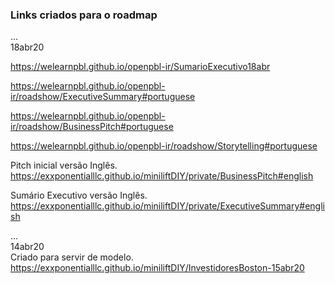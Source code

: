 ### Links criados para o roadmap


... <br>
18abr20 <br>

https://welearnpbl.github.io/openpbl-ir/SumarioExecutivo18abr 


https://welearnpbl.github.io/openpbl-ir/roadshow/ExecutiveSummary#portuguese

https://welearnpbl.github.io/openpbl-ir/roadshow/BusinessPitch#portuguese

https://welearnpbl.github.io/openpbl-ir/roadshow/Storytelling#portuguese




Pitch inicial versão Inglês. <br>
https://exxponentialllc.github.io/miniliftDIY/private/BusinessPitch#english

Sumário Executivo versão Inglês. <br>
https://exxponentialllc.github.io/miniliftDIY/private/ExecutiveSummary#english


... <br>
14abr20 <br>
Criado para servir de modelo. <br>
https://exxponentialllc.github.io/miniliftDIY/InvestidoresBoston-15abr20

